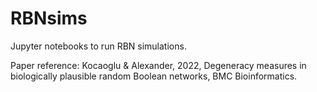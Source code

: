# RBNsims
Jupyter notebooks to run RBN simulations.

Paper reference: Kocaoglu & Alexander, 2022, Degeneracy measures in biologically plausible random Boolean networks, BMC Bioinformatics.
